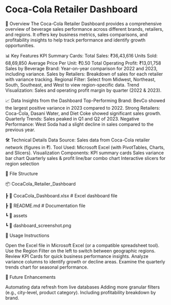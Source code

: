 #                     Coca-Cola Retailer Dashboard
📌 Overview
The Coca-Cola Retailer Dashboard provides a comprehensive overview of beverage sales performance across different brands, retailers, and regions. It offers key business metrics, sales comparisons, and profitability insights to help track performance and identify growth opportunities.

📊 Key Features
KPI Summary Cards:
Total Sales: ₹36,43,616
Units Sold: 68,69,850
Average Price Per Unit: ₹0.50
Total Operating Profit: ₹13,01,758
Sales by Beverage Brand: Year-on-year comparison for 2022 and 2023, including variance.
Sales by Retailers: Breakdown of sales for each retailer with variance tracking.
Regional Filter: Select from Midwest, Northeast, South, Southeast, and West to view region-specific data.
Trend Visualization: Sales and operating profit margin by quarter (2022 & 2023).

📈 Data Insights from the Dashboard
Top-Performing Brand: BevCo showed the largest positive variance in 2023 compared to 2022.
Strong Retailers: Coca-Cola, Dasani Water, and Diet Coke showed significant sales growth.
Quarterly Trends: Sales peaked in Q1 and Q2 of 2023.
Negative Performance: West Soda had a slight decline in sales compared to the previous year.

🛠 Technical Details
Data Source: Sales data from Coca-Cola retailer network (figures in ₹).
Tool Used: Microsoft Excel (with PivotTables, Charts, and Slicers).
Visualization Components:
KPI summary cards
Sales variance bar chart
Quarterly sales & profit line/bar combo chart
Interactive slicers for region selection

📂 File Structure

📦 CocaCola_Retailer_Dashboard

 ┣ 📜 CocaCola_Dashboard.xlsx    # Excel dashboard file
 
 ┣ 📜 README.md                  # Documentation file
 
 ┗ 📂 assets
 
 ┗ 📜 dashboard_screenshot.png

🚀 Usage Instructions

Open the Excel file in Microsoft Excel (or a compatible spreadsheet tool).
Use the Region Filter on the left to switch between geographic regions.
Review KPI Cards for quick business performance insights.
Analyze variance columns to identify growth or decline areas.
Examine the quarterly trends chart for seasonal performance.

📌 Future Enhancements

Automating data refresh from live databases
Adding more granular filters (e.g., city-level, product category).
Including profitability breakdown by brand.
